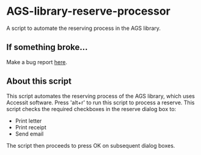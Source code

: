 # AGS-library-reserve-processor
A script to automate the reserving process in the AGS library.

## If something broke...
Make a bug report [here](https://github.com/Jimmysaaan/AGS-library-reserve-processor/issues/new?template=bug_report.yml).

## About this script
This script automates the reserving process of the AGS library, which uses Accessit software.
Press 'alt+r' to run this script to process a reserve.
This script checks the required checkboxes in the reserve dialog box to:
-	Print letter
-	Print receipt
-	Send email

The script then proceeds to press OK on subsequent dialog boxes.
